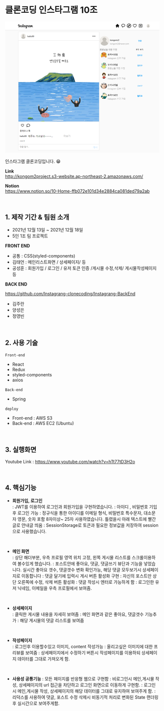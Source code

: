 # 클론코딩 인스타그램 10조 

<center>
<img src="https://github.com/Instagrang-clonecoding/Instagrang-FrontEnd/blob/main/clone/public/insta_main.png" width="1000px">
</center>

인스타그램 클론코딩입니다. 😁

**Link**  
http://kongom2project.s3-website.ap-northeast-2.amazonaws.com/


**Notion**  
https://www.notion.so/10-Home-ffb072e101d34e2884ca081ded79a2ab

<br>

## 1. 제작 기간 & 팀원 소개

- 2021년 12월 13일 ~ 2021년 12월 18일
- 5인 1조 팀 프로젝트

**FRONT END**

- 공통 : CSS(styled-components)
- 김태언 : 메인리스트화면 / 상세페이지/ 등
- 공성훈 : 회원가입 / 로그인 / 유저 토큰 인증 /게시물 수정,삭제/ 게시물작성페이지 등 

**BACK END**

https://github.com/Instagrang-clonecoding/Instagrang-BackEnd
 
- 김주란 
- 양성은 
- 정영빈 

<br>

## 2. 사용 기술
`Front-end`

- React
- Redux
- styled-components
- axios


`Back-end`

- Spring


`deploy`

- Front-end : AWS S3
- Back-end : AWS EC2 (Ubuntu)

<br>

## 3. 실행화면

Youtube Link : https://www.youtube.com/watch?v=hTt77tD3H2o

<br>

## 4. 핵심기능

- **회원가입, 로그인**  
  : JWT를 이용하여 로그인과 회원가입을 구현하였습니다.
  : 아이디 , 비밀번호 기입 후 로그인 가능
  : 정규식을 통한 아이디를 이메일 형식, 비밀번호 특수문자, 대소문자 영문, 숫자 포함 8자이상~ 25자 사용하였습니다. 틀렸을시 아래 텍스트에 빨간글로 안내글 띄움
  : SessionStorage로 토큰과 필요한 정보값을 저장하여 session으로 사용했습니다.
 
   

  <br>

- **메인 화면**  
  : 상단 해더부분, 우측 프로필 영역 위치 고정, 왼쪽 게시물 리스트를 스크롤이용하여 볼수있게 했습니다.
  : 포스트안에 좋아요, 댓글, 댓글쓰기 뷰단과 기능을 넣었습니다. 실시간 좋아요 갯수, 댓글갯수 변화 확인가능, 해당 댓글 모두보기시 상세페이지로 이동합니다
  : 댓글 달기에 입력시 게시 버튼 활성화 구현
  : 자신의 포스트만 상단 오른쪽에 수정, 삭제 버튼 활성화
  : 댓글 작성시 엔터로 가능하게 함
  : 로그인한 유저 닉네임, 이메일을 우측 프로필에서 보여줌.
  

<br>

- **상세페이지**  
  : 클릭한 게시물 내용을 자세히 보여줌
  : 메인 화면과 같은 좋아요, 댓글갯수 기능추가
  : 해당 게시물의 댓글 리스트를 보여줌


<br>

- **작성페이지**  
  : 로그인후 이용할수있고 이미지, content 작성가능
  : 올리고싶은 이미지에 대한 프리뷰를 보여줌
  : 상세페이지에서 수정하기 버튼시 작성페이지를 이용하되 상세페이지 데이터를 그대로 가져오게 함.

<br>

- **사용성 공통기능** 
  : 모든 페이지를 반응형 웹으로 구현함
  : 비로그인시 메인,게시물 작성, 상세페이지의 url 접근을 차단하고 로그인 화면으로 이동하게 구현함.
  : 로그인시 메인,게시물 작성, 상세페이지의 해당 데이터를 그대로 유지하여 보여주게 함.
  : 리덕스를 사용하여 댓글, 포스트 수정 삭제시 비동기적 처리로 변화된 State 랜더링후 실시간으로 보여주게함.
  
  







